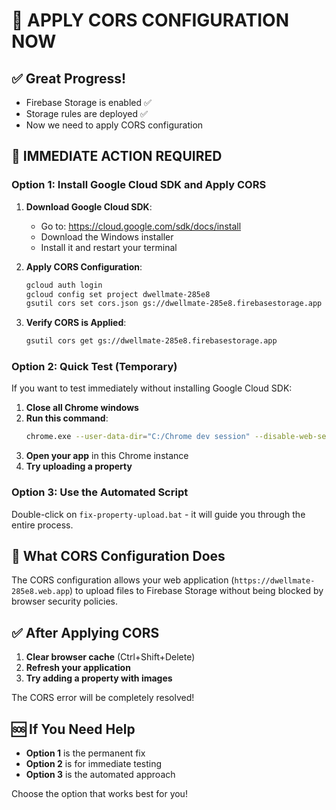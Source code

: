 # 🚀 APPLY CORS CONFIGURATION NOW

## ✅ Great Progress!
- Firebase Storage is enabled ✅
- Storage rules are deployed ✅
- Now we need to apply CORS configuration

## 🎯 IMMEDIATE ACTION REQUIRED

### Option 1: Install Google Cloud SDK and Apply CORS

1. **Download Google Cloud SDK**:
   - Go to: https://cloud.google.com/sdk/docs/install
   - Download the Windows installer
   - Install it and restart your terminal

2. **Apply CORS Configuration**:
   ```bash
   gcloud auth login
   gcloud config set project dwellmate-285e8
   gsutil cors set cors.json gs://dwellmate-285e8.firebasestorage.app
   ```

3. **Verify CORS is Applied**:
   ```bash
   gsutil cors get gs://dwellmate-285e8.firebasestorage.app
   ```

### Option 2: Quick Test (Temporary)

If you want to test immediately without installing Google Cloud SDK:

1. **Close all Chrome windows**
2. **Run this command**:
   ```bash
   chrome.exe --user-data-dir="C:/Chrome dev session" --disable-web-security --disable-features=VizDisplayCompositor
   ```
3. **Open your app** in this Chrome instance
4. **Try uploading a property**

### Option 3: Use the Automated Script

Double-click on `fix-property-upload.bat` - it will guide you through the entire process.

## 🔧 What CORS Configuration Does

The CORS configuration allows your web application (`https://dwellmate-285e8.web.app`) to upload files to Firebase Storage without being blocked by browser security policies.

## ✅ After Applying CORS

1. **Clear browser cache** (Ctrl+Shift+Delete)
2. **Refresh your application**
3. **Try adding a property with images**

The CORS error will be completely resolved!

## 🆘 If You Need Help

- **Option 1** is the permanent fix
- **Option 2** is for immediate testing
- **Option 3** is the automated approach

Choose the option that works best for you!
